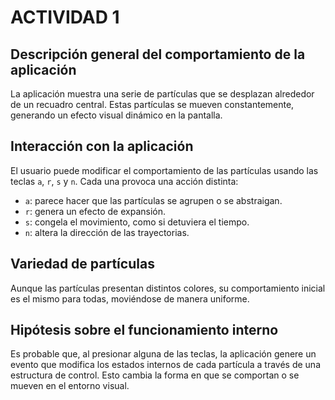 # ACTIVIDAD 1

## Descripción general del comportamiento de la aplicación

La aplicación muestra una serie de partículas que se desplazan alrededor de un recuadro central. Estas partículas se mueven constantemente, generando un efecto visual dinámico en la pantalla.

## Interacción con la aplicación

El usuario puede modificar el comportamiento de las partículas usando las teclas `a`, `r`, `s` y `n`. Cada una provoca una acción distinta:

- `a`: parece hacer que las partículas se agrupen o se abstraigan.
- `r`: genera un efecto de expansión.
- `s`: congela el movimiento, como si detuviera el tiempo.
- `n`: altera la dirección de las trayectorias.

## Variedad de partículas

Aunque las partículas presentan distintos colores, su comportamiento inicial es el mismo para todas, moviéndose de manera uniforme.

## Hipótesis sobre el funcionamiento interno

Es probable que, al presionar alguna de las teclas, la aplicación genere un evento que modifica los estados internos de cada partícula a través de una estructura de control. Esto cambia la forma en que se comportan o se mueven en el entorno visual.
